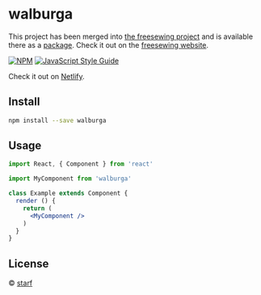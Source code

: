 # walburga

This project has been merged into [the freesewing project](https://github.com/freesewing/freesewing) and is available there as a [package](https://github.com/freesewing/freesewing/tree/develop/packages/walburga). Check it out on the [freesewing website](https://freesewing.org/designs/walburga/).

> 

[![NPM](https://img.shields.io/npm/v/walburga.svg)](https://www.npmjs.com/package/walburga) [![JavaScript Style Guide](https://img.shields.io/badge/code_style-standard-brightgreen.svg)](https://standardjs.com)

Check it out on [Netlify](https://walburga.netlify.app).

## Install

```bash
npm install --save walburga
```

## Usage

```jsx
import React, { Component } from 'react'

import MyComponent from 'walburga'

class Example extends Component {
  render () {
    return (
      <MyComponent />
    )
  }
}
```

## License

 © [starf](https://github.com/starf)
